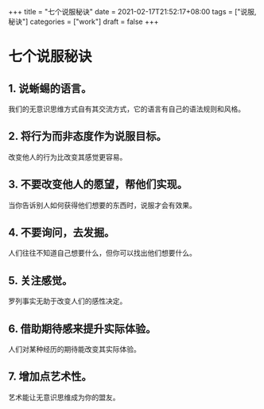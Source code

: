 +++
title = "七个说服秘诀"
date = 2021-02-17T21:52:17+08:00
tags = ["说服,秘诀"]
categories = ["work"]
draft = false
+++

# 七个说服秘诀
## 1. 说蜥蜴的语言。

我们的无意识思维方式自有其交流方式，它的语言有自己的语法规则和风格。 

## 2. 将行为而非态度作为说服目标。

改变他人的行为比改变其感觉更容易。 

## 3. 不要改变他人的愿望，帮他们实现。

当你告诉别人如何获得他们想要的东西时，说服才会有效果。

## 4. 不要询问，去发掘。

人们往往不知道自己想要什么，但你可以找出他们想要什么。 

## 5. 关注感觉。

罗列事实无助于改变人们的感性决定。 

## 6. 借助期待感来提升实际体验。

人们对某种经历的期待能改变其实际体验。 

## 7. 增加点艺术性。

艺术能让无意识思维成为你的盟友。